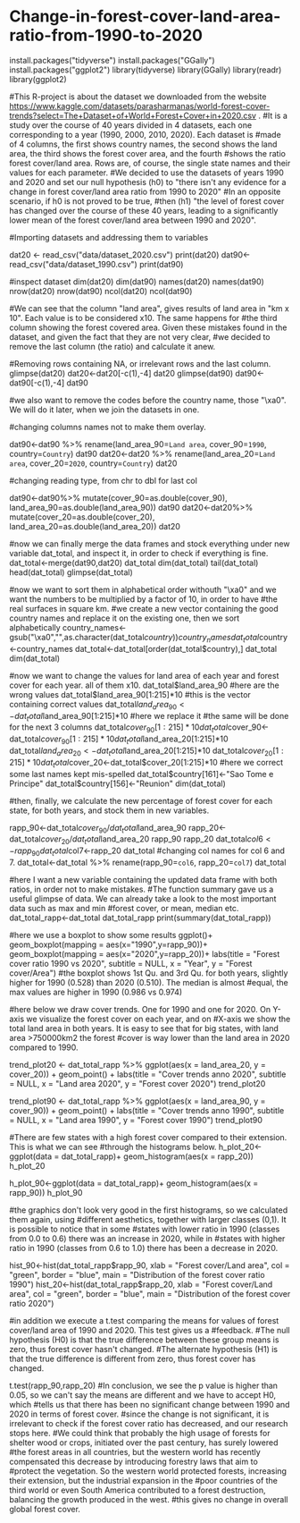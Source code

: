 # Change-in-forest-cover-land-area-ratio-from-1990-to-2020

install.packages("tidyverse")
install.packages("GGally")
install.packages("ggplot2")
library(tidyverse)
library(GGally)
library(readr)
library(ggplot2)

#This R-project is about the dataset we downloaded from the website https://www.kaggle.com/datasets/parasharmanas/world-forest-cover-trends?select=The+Dataset+of+World+Forest+Cover+in+2020.csv . 
#It is a study over the course of 40 years divided in 4 datasets, each one corresponding to a year (1990, 2000, 2010, 2020). Each dataset is 
#made of 4 columns, the first shows country names, the second shows the land area, the third shows the forest cover area, and the fourth 
#shows the ratio forest cover/land area. Rows are, of course, the single state names and their values for each parameter.
#We decided to use the datasets of years 1990 and 2020 and set our null hypothesis (h0) to "there isn't any evidence for a change in forest cover/land area ratio from 1990 to 2020"
#In an opposite scenario, if h0 is not proved to be true, 
#then (h1) "the level of forest cover has changed over the course of these 40 years, leading to a significantly lower mean of the forest cover/land area between 1990 and 2020".

#Importing datasets and addressing them to variables 

dat20 <- read_csv("data/dataset_2020.csv")
print(dat20)
dat90<-read_csv("data/dataset_1990.csv")
print(dat90)

#inspect dataset
dim(dat20)
dim(dat90)
names(dat20)
names(dat90)
nrow(dat20)
nrow(dat90)
ncol(dat20)
ncol(dat90)

#We can see that the column "land area", gives results of land area in "km x 10". Each value is to be considered x10. The same happens for
#the third column showing the forest covered area. Given these mistakes found in the dataset, and given the fact that they are not very clear,
#we decided to remove the last column (the ratio) and calculate it anew.

#Removing rows containing NA, or irrelevant rows and the last column. 
glimpse(dat20)
dat20<-dat20[-c(1),-4]
dat20
glimpse(dat90)
dat90<-dat90[-c(1),-4]
dat90

#we also want to remove the codes before the country name, those "\xa0". We will do it later, when we join the datasets in one.

#changing columns names not to make them overlay.

dat90<-dat90 %>% 
  rename(land_area_90=`Land area`,
         cover_90=`1990`,
         country=`Country`) 
dat90
dat20<-dat20 %>% 
  rename(land_area_20=`Land area`,
         cover_20=`2020`,
         country=`Country`) 
dat20

#changing reading type, from chr to dbl for last col

dat90<-dat90%>% 
  mutate(cover_90=as.double(cover_90),
         land_area_90=as.double(land_area_90))
dat90
dat20<-dat20%>% 
  mutate(cover_20=as.double(cover_20),
         land_area_20=as.double(land_area_20))
dat20

#now we can finally merge the data frames and stock everything under new variable dat_total, and inspect it, in order to check if everything is fine.
dat_total<-merge(dat90,dat20)
dat_total
dim(dat_total)
tail(dat_total)
head(dat_total)
glimpse(dat_total)

#now we want to sort them in alphabetical order withouth "\xa0" and we want the numbers to be multiplied by a factor of 10, in order to have
#the real surfaces in square km.
#we create a new vector containing the good country names and replace it on the existing one, then we sort alphabetically
country_names<-gsub("\xa0","",as.character(dat_total$country))
country_names
dat_total$country<-country_names
dat_total<-dat_total[order(dat_total$country),]
dat_total
dim(dat_total)

#now we want to change the values for land area of each year and forest cover for each year. all of them x10.
dat_total$land_area_90 #here are the wrong values 
dat_total$land_area_90[1:215]*10 #this is the vector containing correct values
dat_total$land_area_90<-dat_total$land_area_90[1:215]*10 #here we replace it
#the same will be done for the next 3 columns
dat_total$cover_90[1:215]*10 
dat_total$cover_90<-dat_total$cover_90[1:215]*10
dat_total$land_area_20[1:215]*10 
dat_total$land_area_20<-dat_total$land_area_20[1:215]*10
dat_total$cover_20[1:215]*10 
dat_total$cover_20<-dat_total$cover_20[1:215]*10
#here we correct some last names kept mis-spelled
dat_total$country[161]<-"Sao Tome e Principe"
dat_total$country[156]<-"Reunion"
dim(dat_total)

#then, finally, we calculate the new percentage of forest cover for each state, for both years, and stock them in new variables. 

rapp_90<-dat_total$cover_90/dat_total$land_area_90
rapp_20<-dat_total$cover_20/dat_total$land_area_20
rapp_90
rapp_20
dat_total$col6<-rapp_90
dat_total$col7<-rapp_20
dat_total
#changing col names for col 6 and 7.
dat_total<-dat_total %>% 
  rename(rapp_90=`col6`,
         rapp_20=`col7`) 
dat_total

#here I want a new variable containing the updated data frame with both ratios, in order not to make mistakes.
#The function summary gave us a useful glimpse of data. We can already take a look to the most important data such  as max and min
#forest cover, or mean, median etc. 
dat_total_rapp<-dat_total
dat_total_rapp
print(summary(dat_total_rapp))

#here we use a boxplot to show some results
ggplot()+
  geom_boxplot(mapping = aes(x="1990",y=rapp_90))+
  geom_boxplot(mapping = aes(x="2020",y=rapp_20))+
  labs(title = "Forest cover ratio 1990 vs 2020",
       subtitle = NULL,
       x = "Year",
       y = "Forest cover/Area")
#the boxplot shows 1st Qu. and 3rd Qu. for both years, slightly higher for 1990 (0.528) than 2020 (0.510). The median is almost
#equal, the max values are higher in 1990 (0.986 vs 0.974)

#here below we draw cover trends. One for 1990 and one for 2020. On Y-axis we visualize the forest cover on each year, and on 
#X-axis we show the total land area in both years. It is easy to see that for big states, with land area >750000km2 the forest 
#cover is way lower than the land area in 2020 compared to 1990.

trend_plot20 <- dat_total_rapp %>% 
  ggplot(aes(x = land_area_20,
             y = cover_20)) +
  geom_point() +
  labs(title = "Cover trends anno 2020",
       subtitle = NULL,
       x = "Land area 2020",
       y = "Forest cover 2020")
trend_plot20

trend_plot90 <- dat_total_rapp %>% 
  ggplot(aes(x = land_area_90,
             y = cover_90)) +
  geom_point() +
  labs(title = "Cover trends anno 1990",
       subtitle = NULL,
       x = "Land area 1990",
       y = "Forest cover 1990")
trend_plot90

#There are few states with a high forest cover compared to their extension. This is what we can see 
#through the histograms below.
h_plot_20<-ggplot(data = dat_total_rapp)+ 
  geom_histogram(aes(x = rapp_20))
h_plot_20

h_plot_90<-ggplot(data = dat_total_rapp)+ 
  geom_histogram(aes(x = rapp_90))
h_plot_90

#the graphics don't look very good in the first histograms, so we calculated them again, using
#different aesthetics, together with larger classes (0,1). It is possible to notice that in some
#states with lower ratio in 1990 (classes from 0.0 to 0.6) there was an increase in 2020, while in 
#states with higher ratio in 1990 (classes from 0.6 to 1.0) there has been a decrease in 2020.

hist_90<-hist(dat_total_rapp$rapp_90,
              xlab = "Forest cover/Land area",
              col = "green",
              border = "blue", 
              main = "Distribution of the forest cover ratio 1990")
hist_20<-hist(dat_total_rapp$rapp_20,
              xlab = "Forest cover/Land area",
              col = "green",
              border = "blue",
              main = "Distribution of the forest cover ratio 2020")


#in addition we execute a t.test comparing the means for values of forest cover/land area of 1990 and 2020. This test gives us a 
#feedback.
#The null hypothesis (H0) is that the true difference between these group means is zero, thus forest cover hasn't changed.
#The alternate hypothesis (H1) is that the true difference is different from zero, thus forest cover has changed.

t.test(rapp_90,rapp_20)
#In conclusion, we see the p value is higher than 0.05, so we can't say the means are different and we have to accept H0, which 
#tells us that there has been no significant change between 1990 and 2020 in terms of forest cover. 
#since the change is not significant, it is irrelevant to check if the forest cover ratio has decreased, and our research stops here.
#We could think that probably the high usage of forests for shelter wood or crops, initiated over the past century, has surely lowered
#the forest areas in all countries, but the western world has recently compensated this decrease by introducing forestry laws that aim to 
#protect the vegetation. So the western world protected forests, increasing their extension, but the industrial expansion in the 
#poor countries of the third world or even South America contributed to a forest destruction, balancing the growth produced in the west.
#this gives no change in overall global forest cover.
